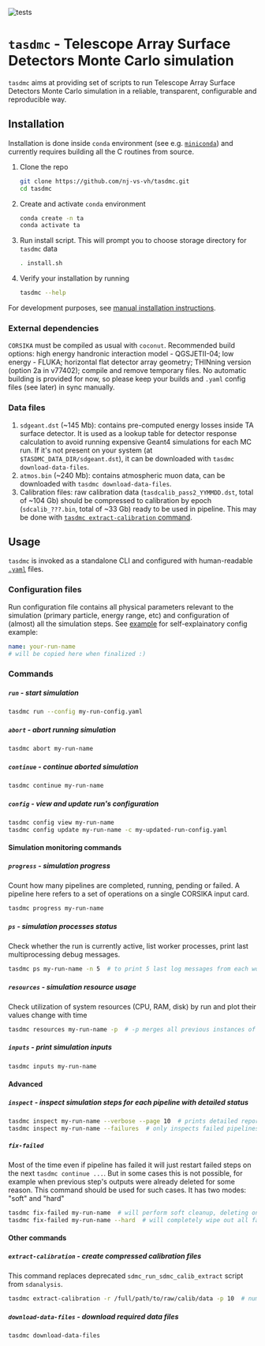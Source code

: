 ![tests](https://github.com/nj-vs-vh/tasdmc/actions/workflows/pull_request.yml/badge.svg)

# `tasdmc` - Telescope Array Surface Detectors Monte Carlo simulation

`tasdmc` aims at providing set of scripts to run Telescope Array Surface Detectors Monte Carlo
simulation in a reliable, transparent, configurable and reproducible way.


## Installation

Installation is done inside `conda` environment (see e.g. [`miniconda`](https://docs.conda.io/en/latest/miniconda.html))
and currently requires building all the C routines from source.

1. Clone the repo
   ```bash
   git clone https://github.com/nj-vs-vh/tasdmc.git
   cd tasdmc
   ```

2. Create and activate `conda` environment
   
   ```bash
   conda create -n ta
   conda activate ta
   ```

3. Run install script. This will prompt you to choose storage directory for `tasdmc` data

   ```bash
   . install.sh
   ```

4. Verify your installation by running
   
   ```bash
   tasdmc --help
   ```

For development purposes, see [manual installation instructions](docs/DEVELOPMENT.md).

### External dependencies

`CORSIKA` must be compiled as usual with `coconut`. Recommended build options: high energy handronic
interaction model - QGSJETII-04; low energy - FLUKA; horizontal flat detector array geometry; THINning
version (option 2a in v77402); compile and remove temporary files. No automatic building is provided
for now, so please keep your builds and `.yaml` config files (see later) in sync manually.

### Data files

1. `sdgeant.dst` (~145 Mb): contains pre-computed energy losses inside TA surface detector.
   It is used as a lookup table for detector response calculation to avoid running
   expensive Geant4 simulations for each MC run. If it's not present on your system
   (at `$TASDMC_DATA_DIR/sdgeant.dst`), it can be downloaded with `tasdmc download-data-files`.
2. `atmos.bin` (~240 Mb): contains atmospheric muon data, can be downloaded with 
   `tasdmc download-data-files`.
3. Calibration files: raw calibration data (`tasdcalib_pass2_YYMMDD.dst`, total of ~104 Gb) should
   be compressed to calibration by epoch (`sdcalib_???.bin`, total of ~33 Gb) ready to be used in
   pipeline. This may be done with [`tasdmc extract-calibration` command](#extract-calibration---create-compressed-calibration-files).


## Usage

`tasdmc` is invoked as a standalone CLI and configured with human-readable
[`.yaml`](https://yaml.org/) files.

### Configuration files

Run configuration file contains all physical parameters relevant to the simulation
(primary particle, energy range, etc) and configuration of (almost) all the simulation
steps. See [example](config-examples/run.yaml) for self-explainatory config example:

```yaml
name: your-run-name
# will be copied here when finalized :)
```


### Commands

##### `run` - start simulation

```bash
tasdmc run --config my-run-config.yaml
```

##### `abort` - abort running simulation

```bash
tasdmc abort my-run-name
```

##### `continue` - continue aborted simulation

```bash
tasdmc continue my-run-name
```

##### `config` - view and update run's configuration

```bash
tasdmc config view my-run-name
tasdmc config update my-run-name -c my-updated-run-config.yaml
```

#### Simulation monitoring commands

##### `progress` - simulation progress

Count how many pipelines are completed, running, pending or failed. A pipeline here
refers to a set of operations on a single CORSIKA input card.

```bash
tasdmc progress my-run-name
```

##### `ps` - simulation processes status

Check whether the run is currently active, list worker processes, print last multiprocessing debug messages.

```bash
tasdmc ps my-run-name -n 5  # to print 5 last log messages from each worker process
```

##### `resources` - simulation resource usage

Check utilization of system resources (CPU, RAM, disk) by run and plot their values change with time

```bash
tasdmc resources my-run-name -p  # -p merges all previous instances of the run into one timeline
```

##### `inputs` - print simulation inputs

```bash
tasdmc inputs my-run-name
```

#### Advanced

##### `inspect` - inspect simulation steps for each pipeline with detailed status

```bash
tasdmc inspect my-run-name --verbose --page 10  # prints detailed reports on all pipelines
tasdmc inspect my-run-name --failures  # only inspects failed pipelines
```

##### `fix-failed`

Most of the time even if pipeline has failed it will just restart failed steps on the next `tasdmc continue ...`.
But in some cases this is not possible, for example when previous step's outputs were already deleted for some
reason. This command should be used for such cases. It has two modes: "soft" and "hard"

```bash
tasdmc fix-failed my-run-name  # will perform soft cleanup, deleting only necessary steps
tasdmc fix-failed my-run-name --hard  # will completely wipe out all failed pipelines
```


#### Other commands

##### `extract-calibration` - create compressed calibration files

This command replaces deprecated `sdmc_run_sdmc_calib_extract` script from `sdanalysis`.

```bash
tasdmc extract-calibration -r /full/path/to/raw/calib/data -p 10  # number of processes
```

##### `download-data-files` - download required data files

```bash
tasdmc download-data-files
```

